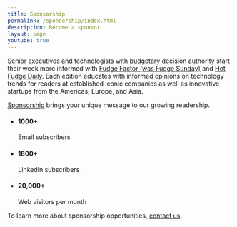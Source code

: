 ```yaml
---
title: Sponsorship
permalink: /sponsorship/index.html
description: Become a sponsor
layout: page
youtube: true
---
```


Senior executives and technologists with budgetary decision authority start their week more informed with [Fudge Factor (was Fudge Sunday)](https://fudge.org) and [Hot Fudge Daily](https://hot.fudge.org). Each edition educates with informed opinions on technology trends for readers at established iconic companies as well as innovative startups from the Americas, Europe, and Asia.

[Sponsorship](mailto:newsletter@fudge.org?SUBJECT=Sponsorship+of+Newsletter) brings your unique message to our growing readership.
 <ul class="wrapper grid mt-l-xl" role="list" data-rows="masonry" data-layout="33-33-33">
    <li class="card flow overflow-hidden">
      <h4>1000+</h4>
      Email subscribers
    </li>
    <li class="card flow overflow-hidden">
      <h4>1800+</h4>
      LinkedIn subscribers
    </li>
    <li class="card flow overflow-hidden">
      <h4>20,000+</h4>
      Web visitors per month
    </li>
 </ul>

To learn more about sponsorship opportunities, [contact us](mailto:newsletter@fudge.org?SUBJECT=Sponsorship+of+Newsletter).
